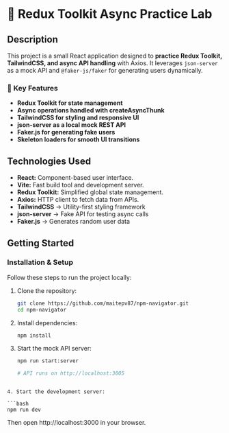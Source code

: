 # 🧪 Redux Toolkit Async Practice Lab

## Description

This project is a small React application designed to **practice Redux Toolkit, TailwindCSS, and async API handling** with Axios. It leverages `json-server` as a mock API and `@faker-js/faker` for generating users dynamically.

### 🔹 Key Features

- **Redux Toolkit for state management**
- **Async operations handled with createAsyncThunk**
- **TailwindCSS for styling and responsive UI**
- **json-server as a local mock REST API**
- **Faker.js for generating fake users**
- **Skeleton loaders for smooth UI transitions**

## Technologies Used

- **React:** Component-based user interface.
- **Vite:** Fast build tool and development server.
- **Redux Toolkit:** Simplified global state management.
- **Axios:** HTTP client to fetch data from APIs.
- **TailwindCSS** → Utility-first styling framework
- **json-server** → Fake API for testing async calls
- **Faker.js** → Generates random user data

## Getting Started

### Installation & Setup

Follow these steps to run the project locally:

1. Clone the repository:

   ```bash
   git clone https://github.com/maitepv87/npm-navigator.git
   cd npm-navigator
   ```

2. Install dependencies:

   ```bash
   npm install
   ```

3. Start the mock API server:

   ```bash
   npm run start:server

   # API runs on http://localhost:3005
   ```

````

4. Start the development server:

```bash
npm run dev
````

Then open http://localhost:3000 in your browser.
